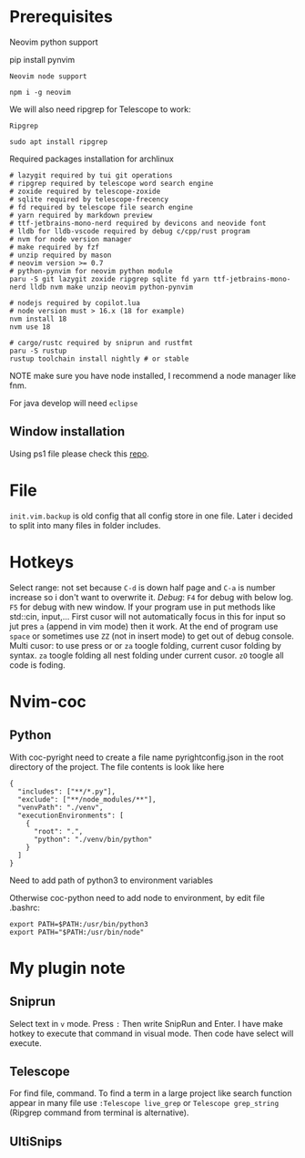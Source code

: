 # Prerequisites

Neovim python support

pip install pynvim

    Neovim node support

    npm i -g neovim

We will also need ripgrep for Telescope to work:

    Ripgrep

    sudo apt install ripgrep

Required packages installation for archlinux

```
# lazygit required by tui git operations
# ripgrep required by telescope word search engine
# zoxide required by telescope-zoxide
# sqlite required by telescope-frecency
# fd required by telescope file search engine
# yarn required by markdown preview
# ttf-jetbrains-mono-nerd required by devicons and neovide font
# lldb for lldb-vscode required by debug c/cpp/rust program
# nvm for node version manager
# make required by fzf
# unzip required by mason
# neovim version >= 0.7
# python-pynvim for neovim python module
paru -S git lazygit zoxide ripgrep sqlite fd yarn ttf-jetbrains-mono-nerd lldb nvm make unzip neovim python-pynvim

# nodejs required by copilot.lua
# node version must > 16.x (18 for example)
nvm install 18
nvm use 18

# cargo/rustc required by sniprun and rustfmt
paru -S rustup
rustup toolchain install nightly # or stable
```

NOTE make sure you have node installed, I recommend a node manager like fnm.

For java develop will need `eclipse`

## Window installation

Using ps1 file please check this [repo](https://github.com/ayamir/nvimdots).

# File

`init.vim.backup` is old config that all config store in one file. Later i decided to split into many files in folder includes.

# Hotkeys

Select range: not set because `C-d` is down half page and `C-a` is number increase so i don't want to overwrite it.
_Debug_:
`F4` for debug with below log.
`F5` for debug with new window.
If your program use in put methods like std::cin, input,... First cusor will not automatically focus in this for input so jut pres `a` (append in vim mode) then it work.
At the end of program use `space` or sometimes use `ZZ` (not in insert mode) to get out of debug console.
Multi cusor: to use press <C-n> or <C-Down> or <C-UP>
`za` toogle folding, current cusor folding by syntax.
`za` toogle folding all nest folding under current cusor.
`zO` toogle all code is foding.

# Nvim-coc

## Python

With coc-pyright need to create a file name pyrightconfig.json in the root directory of the project.
The file contents is look like here

```
{
  "includes": ["**/*.py"],
  "exclude": ["**/node_modules/**"],
  "venvPath": "./venv",
  "executionEnvironments": [
    {
      "root": ".",
      "python": "./venv/bin/python"
    }
  ]
}
```

Need to add path of python3 to environment variables

Otherwise coc-python need to add node to environment, by edit file .bashrc:

```
export PATH=$PATH:/usr/bin/python3
export PATH="$PATH:/usr/bin/node"

```

# My plugin note

## Sniprun

Select text in `v` mode.
Press `:` Then write SnipRun and Enter. I have make hotkey <F5> to execute that command in visual mode.
Then code have select will execute.

## Telescope

For find file, command.
To find a term in a large project like search function appear in many file use `:Telescope live_grep` or `Telescope grep_string` (Ripgrep command from terminal is alternative).

## UltiSnips
